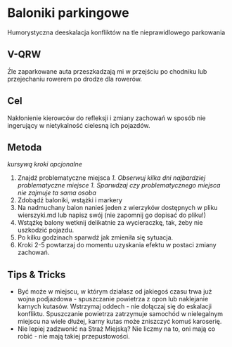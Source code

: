 # Baloniki parkingowe
Humorystyczna deeskalacja konfliktów na tle nieprawidlowego parkowania

## V-QRW

Źle zaparkowane auta przeszkadzają mi w przejściu po chodniku lub przejechaniu rowerem po drodze dla rowerów.

## Cel

Nakłonienie kierowców do refleksji i zmiany zachowań w sposób nie ingerujący w nietykalność cielesną ich pojazdów.

## Metoda

_kursywą kroki opcjonalne_

1. Znajdź problematyczne miejsca
   _1. Obserwuj kilka dni najbardziej problematyczne miejsce_
   _1. Sparwdzaj czy problematycznego miejsca nie zajmuje ta sama osoba_
2. Zdobądź baloniki, wstążki i markery
3. Na nadmuchany balon nanieś jeden z wierzyków dostępnych w pliku wierszyki.md lub napisz swój (nie zapomnij go dopisać do pliku!)
4. Wstążkę balony wetknij delikatnie za wycieraczkę, tak, żeby nie uszkodzić pojazdu.
5. Po kilku godzinach sparwdź jak zmieniła się sytuacja.
6. Kroki 2-5 powtarzaj do momentu uzyskania efektu w postaci zmiany zachowań.

## Tips & Tricks

* Być może w miejscu, w którym działasz od jakiegoś czasu trwa już wojna podjazdowa - spuszczanie powietrza z opon lub naklejanie karnych kutasów. Wstrzymaj oddech - nie dołączaj się do eskalacji konfliktu. Spuszczanie powietrza zatrzymuje samochód w nielegalnym miejscu na wiele dłużej, karny kutas może zniszczyć komuś karoserię.
* Nie lepiej zadzwonić na Straż Miejską? Nie liczmy na to, oni mają co robić - nie mają takiej przepustowości.

